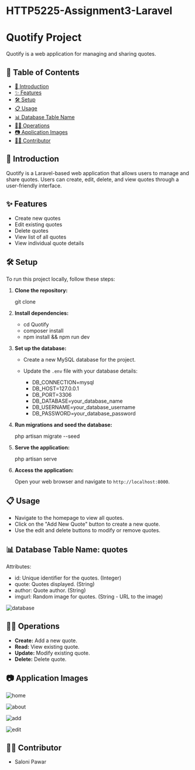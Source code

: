 # HTTP5225-Assignment3-Laravel

# Quotify Project

Quotify is a web application for managing and sharing quotes.

## 📝 Table of Contents

- [🚀 Introduction](#-introduction)
- [✨ Features](#-features)
- [🛠️ Setup](#️️-setup)
- [📋 Usage](#️-usage)
- [📊 Database Table Name](#-table-name)
- [👩‍💻 Operations](#-operations)
- [📷 Application Images](#-images)
- [👩‍💻 Contributor](#-contributor)

## 🚀 Introduction

Quotify is a Laravel-based web application that allows users to manage and share quotes. Users can create, edit, delete, and view quotes through a user-friendly interface.

## ✨ Features

- Create new quotes
- Edit existing quotes
- Delete quotes
- View list of all quotes
- View individual quote details

## 🛠️ Setup

To run this project locally, follow these steps:

1. **Clone the repository:**

    
    git clone <repository-url>
  

2. **Install dependencies:**

    
    - cd Quotify
    - composer install
    - npm install && npm run dev
    
    
3. **Set up the database:**

    - Create a new MySQL database for the project.
    - Update the `.env` file with your database details:

       - DB_CONNECTION=mysql
       - DB_HOST=127.0.0.1
       - DB_PORT=3306
       - DB_DATABASE=your_database_name
       - DB_USERNAME=your_database_username
       - DB_PASSWORD=your_database_password
        

3. **Run migrations and seed the database:**

    
    php artisan migrate --seed
    

4. **Serve the application:**

    
    php artisan serve
    

5. **Access the application:**

    Open your web browser and navigate to `http://localhost:8000`.

## 📋 Usage

- Navigate to the homepage to view all quotes.
- Click on the "Add New Quote" button to create a new quote.
- Use the edit and delete buttons to modify or remove quotes.

## 📊 Database Table Name: quotes

Attributes:
- id: Unique identifier for the quotes. (Integer)
- quote: Quotes displayed. (String)
- author: Quote author. (String)
- imgurl: Random image for quotes. (String - URL to the image)

![database](https://github.com/SaloniP26/HTTP5225-Assignment3-Laravel/assets/144495609/3b60f993-f984-4010-a8e3-e6a5d917b53c)

## 👩‍💻 Operations

- **Create:** Add a new quote.
- **Read:** View existing quote.
- **Update:** Modify existing quote.
- **Delete:** Delete quote.


## 📷 Application Images


![home](https://github.com/SaloniP26/HTTP5225-Assignment3-Laravel/assets/144495609/a18309ad-c482-42b7-9962-58d407d7de23)

![about](https://github.com/SaloniP26/HTTP5225-Assignment3-Laravel/assets/144495609/9811debc-6f69-4d34-bebf-004413ef4a7e)


![add](https://github.com/SaloniP26/HTTP5225-Assignment3-Laravel/assets/144495609/f0c11a3b-9452-472c-9efb-d2d3c7de2d42)

![edit](https://github.com/SaloniP26/HTTP5225-Assignment3-Laravel/assets/144495609/0bf39acf-78d4-4697-9838-88575b8b6c72)


## 👩‍💻 Contributor

- Saloni Pawar

